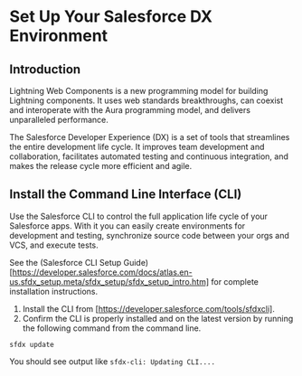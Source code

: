# Set Up Your Salesforce DX Environment

## Introduction

Lightning Web Components is a new programming model for building Lightning components. It uses web standards breakthroughs, can coexist and interoperate with the Aura programming model, and delivers unparalleled performance.

The Salesforce Developer Experience (DX) is a set of tools that streamlines the entire development life cycle. It improves team development and collaboration, facilitates automated testing and continuous integration, and makes the release cycle more efficient and agile.

## Install the Command Line Interface (CLI)

Use the Salesforce CLI to control the full application life cycle of your Salesforce apps. With it you can easily create environments for development and testing, synchronize source code between your orgs and VCS, and execute tests.

See the (Salesforce CLI Setup Guide)[https://developer.salesforce.com/docs/atlas.en-us.sfdx_setup.meta/sfdx_setup/sfdx_setup_intro.htm] for complete installation instructions.

1. Install the CLI from [https://developer.salesforce.com/tools/sfdxcli].
2. Confirm the CLI is properly installed and on the latest version by running the following command from the command line.

```
sfdx update
```

You should see output like `sfdx-cli: Updating CLI....`
